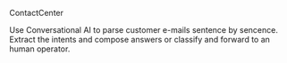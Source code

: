 ContactCenter

Use Conversational AI to parse customer e-mails sentence by sencence. 
Extract the intents and compose answers or classify and forward to an human operator. 
